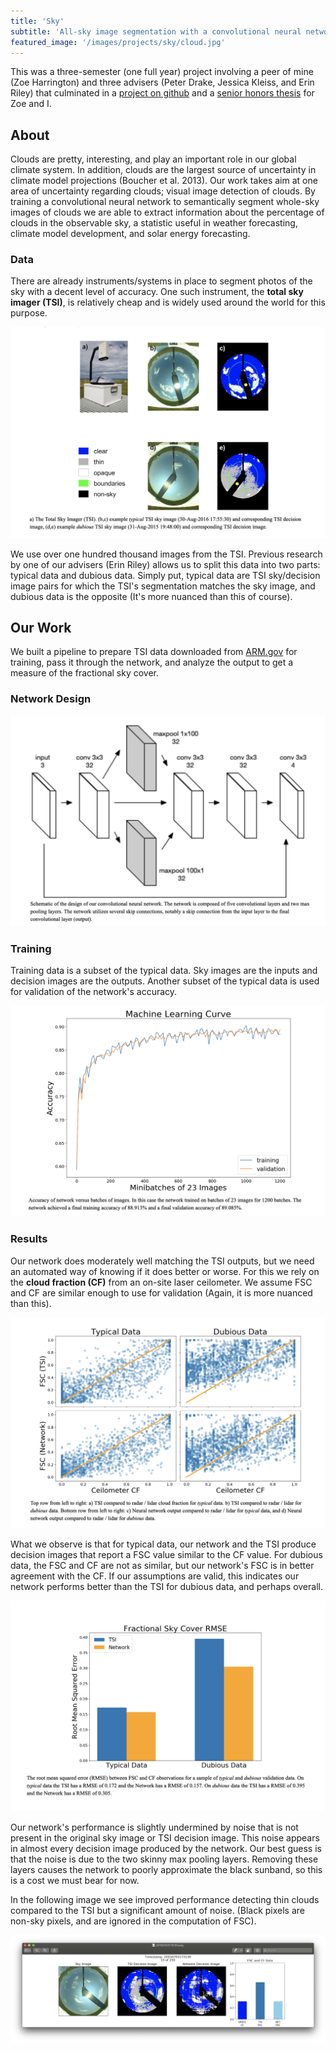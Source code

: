 ```yaml
---
title: 'Sky'
subtitle: 'All-sky image segmentation with a convolutional neural network'
featured_image: '/images/projects/sky/cloud.jpg'
---
```


This was a three-semester (one full year) project involving a peer of mine (Zoe Harrington) and three advisers (Peter
Drake, Jessica Kleiss, and Erin Riley) that culminated in a <a href="https://github.com/PeterDrake/sky">project on
github</a> and a [senior honors thesis](/images/projects/sky/thesis.pdf) for Zoe and I.

## About
Clouds are pretty, interesting, and play an important role in our global climate system. In addition, clouds are the 
largest source of uncertainty in climate model projections (Boucher et al. 2013). Our work takes aim at one area of 
uncertainty regarding clouds; visual image detection of clouds. By training a convolutional neural network to 
semantically segment whole-sky images of clouds we are able to extract information about the percentage of clouds in 
the observable sky, a statistic useful in weather forecasting, climate model development, and solar energy forecasting.

### Data 
There are already instruments/systems in place to segment photos of the sky with a decent level of accuracy. One such 
instrument, the **total sky imager (TSI)**, is relatively cheap and is widely used around the world for this purpose. 

![](/images/projects/sky/data.png)

We use over one hundred thousand images from the TSI. Previous research by one of our advisers (Erin Riley) allows us
to split this data into two parts: typical data and dubious data. Simply put, typical data are TSI sky/decision image 
pairs for which the TSI's segmentation matches the sky image, and dubious data is the opposite (It's more nuanced than this of 
course).

## Our Work
We built a pipeline to prepare TSI data downloaded from <a href="https://www.archive.arm.gov/discovery/#v/results/s/fsite::sgp.P/ffac::sgp.C1/fdpl::sgptsicldmaskC1.a1/fdpl::sgptsiskyimageC1.a1">ARM.gov</a>
for training, pass it through the network, and analyze the output to get a measure of the fractional sky cover.

### Network Design

![](/images/projects/sky/network_diagram.png)

### Training
Training data is a subset of the typical data. Sky images are the inputs and decision images are the outputs. Another
subset of the typical data is used for validation of the network's accuracy. 

![](/images/projects/sky/learning.png)

### Results
Our network does moderately well matching the TSI outputs, but we need an automated way of knowing if it does better or 
worse. For this we rely on the **cloud fraction (CF)** from an on-site laser ceilometer. We assume FSC and CF are similar
enough to use for validation (Again, it is more nuanced than this). 

![](/images/projects/sky/scatter.png)

What we observe is that for typical data, our network and the TSI produce decision images that report a FSC value 
similar to the CF value. For dubious data, the FSC and CF are not as similar, but our network's FSC is in better
agreement with the CF. If our assumptions are valid, this indicates our network performs better than the TSI for dubious
data, and perhaps overall. 

![](/images/projects/sky/barchart.png)

Our network's performance is slightly undermined by noise that is not present in the original sky image or TSI decision
image. This noise appears in almost every decision image produced by the network. Our best guess is that the noise is
due to the two skinny max pooling layers. Removing these layers causes the network to poorly approximate the black 
sunband, so this is a cost we must bear for now. 

In the following image we see improved performance detecting thin clouds compared to the TSI but a significant amount
of noise. (Black pixels are non-sky pixels, and are ignored in the computation of FSC).

![](/images/projects/sky/outputs.png)

